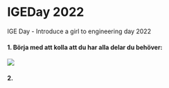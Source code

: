 # IGEDay 2022
IGE Day - Introduce a girl to engineering day 2022

#### 1. Börja med att kolla att du har alla delar du behöver:
![](https://i.imgur.com/zvou6rN.jpg)  

#### 2. 